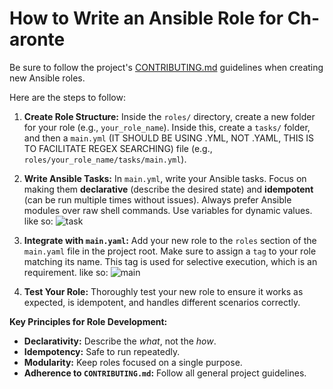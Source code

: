 # How to Write an Ansible Role for Ch-aronte

Be sure to follow the project's [CONTRIBUTING.md](../CONTRIBUTING.md) guidelines when creating new Ansible roles.

Here are the steps to follow:

1.  **Create Role Structure:** Inside the `roles/` directory, create a new folder for your role (e.g., `your_role_name`). Inside this, create a `tasks/` folder, and then a `main.yml` (IT SHOULD BE USING .YML, NOT .YAML, THIS IS TO FACILITATE REGEX SEARCHING) file (e.g., `roles/your_role_name/tasks/main.yml`).

2.  **Write Ansible Tasks:** In `main.yml`, write your Ansible tasks. Focus on making them **declarative** (describe the desired state) and **idempotent** (can be run multiple times without issues). Always prefer Ansible modules over raw shell commands. Use variables for dynamic values.
like so:
![task](../imagens/2025-07-25T01-15-34Z_code.png)

3.  **Integrate with `main.yaml`:** Add your new role to the `roles` section of the `main.yaml` file in the project root. Make sure to assign a `tag` to your role matching its name. This tag is used for selective execution, which is an requirement.
like so:
![main](../imagens/2025-07-25T01-16-20Z_code.png)

4.  **Test Your Role:** Thoroughly test your new role to ensure it works as expected, is idempotent, and handles different scenarios correctly.

**Key Principles for Role Development:**

*   **Declarativity:** Describe the *what*, not the *how*.
*   **Idempotency:** Safe to run repeatedly.
*   **Modularity:** Keep roles focused on a single purpose.
*   **Adherence to `CONTRIBUTING.md`:** Follow all general project guidelines.
